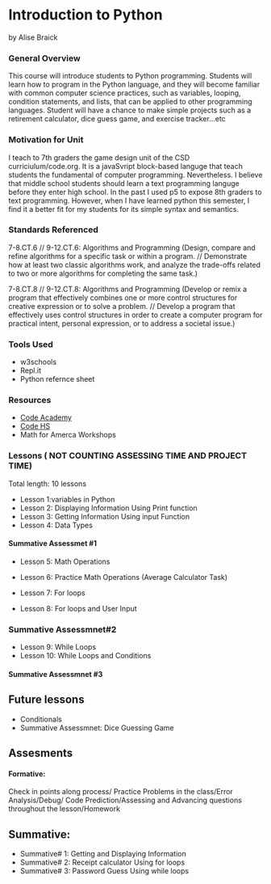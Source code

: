 # Introduction to Python
by Alise Braick

### General Overview

This course will introduce students to Python programming. Students will learn how to program in the Python language, and they will become familiar with common computer science practices, such as variables, looping, condition statements, and lists, that can be applied to other programming languages. Student will have a chance to make simple projects such as a retirement calculator, dice guess game, and exercise tracker…etc 

### Motivation for Unit

I teach to 7th graders the game design unit of the CSD curriciulum/code.org. It is a javaSvript block-based languge that teach students the fundamental of computer programming. Nevertheless.  I believe that middle school students should learn a text programming languge before they enter high school. In the past I used p5 to expose 8th graders to text programming. However, when I have learned python this semester, I find it a better fit for my students for its simple syntax and semantics.  

### Standards Referenced

7-8.CT.6 // 9-12.CT.6: Algorithms and Programming (Design, compare and refine algorithms for a specific task or within a program. // Demonstrate how at least two classic algorithms work, and analyze the trade-offs related to two or more algorithms for completing the same task.)

7-8.CT.8 // 9-12.CT.8: Algorithms and Programming (Develop or remix a program that effectively combines one or more control structures for creative expression or to solve a problem. // Develop a program that effectively uses control structures in order to create a computer program for practical intent, personal expression, or to address a societal issue.)

### Tools Used
* w3schools
* Repl.it
* Python refernce sheet

### Resources
* [Code Academy](https://www.codecademy.com/)
* [Code HS](https://codehs.com/)
* Math for Amerca Workshops


### Lessons ( NOT COUNTING ASSESSING TIME AND PROJECT TIME)
Total length: 10 lessons
* Lesson 1:variables in Python
* Lesson 2: Displaying Information Using Print function
* Lesson 3: Getting Information Using  input Function
* Lesson 4: Data Types
#### Summative Assessmet #1

* Lesson 5: Math Operations 
* Lesson 6: Practice Math Operations (Average Calculator Task)

* Lesson 7: For loops
* Lesson 8: For loops and User Input
### Summative Assessmnet#2

* Lesson 9: While Loops 
* Lesson 10: While Loops and Conditions
#### Summative Assessmnet #3

## Future lessons
* Conditionals
* Summative Assessmnet: Dice Guessing Game 

## Assesments
#### Formative: 
Check in points along process/ Practice Problems in the class/Error Analysis/Debug/ Code Prediction/Assessing and Advancing questions throughout 
the lesson/Homework 

## Summative:  

* Summative# 1: Getting and Displaying Information
* Summative# 2: Receipt calculator Using for loops
* Summative# 3: Password Guess Using while loops



